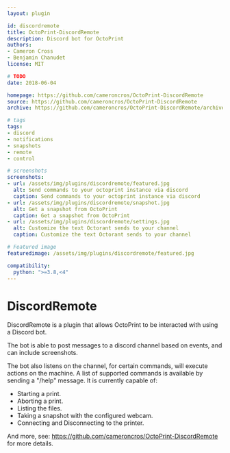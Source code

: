 ```yaml
---
layout: plugin

id: discordremote
title: OctoPrint-DiscordRemote
description: Discord bot for OctoPrint
authors:
- Cameron Cross
- Benjamin Chanudet
license: MIT

# TODO
date: 2018-06-04

homepage: https://github.com/cameroncros/OctoPrint-DiscordRemote
source: https://github.com/cameroncros/OctoPrint-DiscordRemote
archive: https://github.com/cameroncros/OctoPrint-DiscordRemote/archive/master.zip

# tags
tags:
- discord
- notifications
- snapshots
- remote
- control

# screenshots
screenshots:
- url: /assets/img/plugins/discordremote/featured.jpg
  alt: Send commands to your octoprint instance via discord
  caption: Send commands to your octoprint instance via discord
- url: /assets/img/plugins/discordremote/snapshot.jpg
  alt: Get a snapshot from OctoPrint
  caption: Get a snapshot from OctoPrint
- url: /assets/img/plugins/discordremote/settings.jpg
  alt: Customize the text Octorant sends to your channel
  caption: Customize the text Octorant sends to your channel

# Featured image
featuredimage: /assets/img/plugins/discordremote/featured.jpg

compatibility:
  python: ">=3.8,<4"
---
```


# DiscordRemote

DiscordRemote is a plugin that allows OctoPrint to be interacted with using a Discord bot.

The bot is able to post messages to a discord channel based on events, and can include screenshots.

The bot also listens on the channel, for certain commands, will execute actions on the machine.
A list of supported commands is available by sending a "/help" message.
It is currently capable of:

* Starting a print.
* Aborting a print.
* Listing the files.
* Taking a snapshot with the configured webcam.
* Connecting and Disconnecting to the printer.

And more, see: https://github.com/cameroncros/OctoPrint-DiscordRemote for more details.
